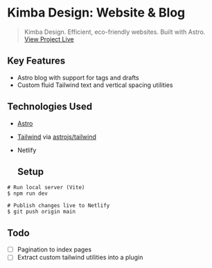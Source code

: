 # Kimba Design: Website & Blog

> Kimba Design. Efficient, eco-friendly websites. Built with Astro.  
> [View Project Live](https://kimba.design)

## Key Features
- Astro blog with support for tags and drafts
- Custom fluid Tailwind text and vertical spacing utilities

## Technologies Used
- [Astro ](https://github.com/withastro/astro)
- [Tailwind](https://github.com/tailwindlabs/tailwindcss) via [astrojs/tailwind](https://github.com/withastro/astro/tree/main/packages/integrations/tailwind)
- Netlify

  ## Setup
```shell
# Run local server (Vite)
$ npm run dev

# Publish changes live to Netlify
$ git push origin main
```

## Todo
- [ ] Pagination to index pages
- [ ] Extract custom tailwind utilities into a plugin